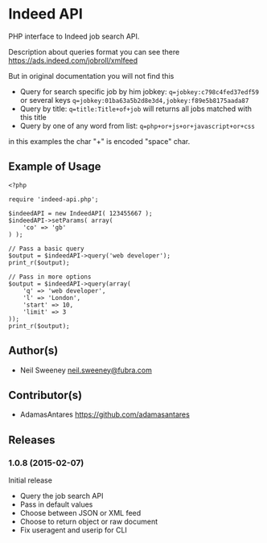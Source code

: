 Indeed API
===============================================================================

PHP interface to Indeed job search API.

Description about queries format you can see there https://ads.indeed.com/jobroll/xmlfeed

But in original documentation you will not find this

- Query for search specific job by him jobkey: ```q=jobkey:c798c4fed37edf59``` or several keys ```q=jobkey:01ba63a5b2d8e3d4,jobkey:f89e5b8175aada87```
- Query by title: ```q=title:Title+of+job``` will returns all jobs matched with this title
- Query by one of any word from list: ```q=php+or+js+or+javascript+or+css```

in this examples the char "+" is encoded "space" char.

Example of Usage
-------------------------------------------------------------------------------

    <?php

    require 'indeed-api.php';

    $indeedAPI = new IndeedAPI( 123455667 );
    $indeedAPI->setParams( array(
        'co' => 'gb'
    ) );

    // Pass a basic query
    $output = $indeedAPI->query('web developer');
    print_r($output);

    // Pass in more options
    $output = $indeedAPI->query(array(
        'q' => 'web developer',
        'l' => 'London',
        'start' => 10,
        'limit' => 3
    ));
    print_r($output);


Author(s)
-------------------------------------------------------------------------------

- Neil Sweeney <neil.sweeney@fubra.com>

Contributor(s)
-------------------------------------------------------------------------------

- AdamasAntares https://github.com/adamasantares


Releases
-------------------------------------------------------------------------------

### 1.0.8 (2015-02-07)

Initial release

* Query the job search API
* Pass in default values
* Choose between JSON or XML feed
* Choose to return object or raw document
* Fix useragent and userip for CLI
